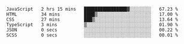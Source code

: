 <!--START_SECTION:waka-->

```text
JavaScript   2 hrs 15 mins   ████████████████▓░░░░░░░░   67.23 %
HTML         34 mins         ████▒░░░░░░░░░░░░░░░░░░░░   17.00 %
CSS          27 mins         ███▒░░░░░░░░░░░░░░░░░░░░░   13.64 %
TypeScript   3 mins          ▒░░░░░░░░░░░░░░░░░░░░░░░░   01.90 %
JSON         0 secs          ░░░░░░░░░░░░░░░░░░░░░░░░░   00.22 %
SCSS         0 secs          ░░░░░░░░░░░░░░░░░░░░░░░░░   00.01 %
```

<!--END_SECTION:waka-->


<!--
**Leorio21/Leorio21** is a ✨ _special_ ✨ repository because its `README.md` (this file) appears on your GitHub profile.

Here are some ideas to get you started:

- 🔭 I’m currently working on ...
- 🌱 I’m currently learning ...
- 👯 I’m looking to collaborate on ...
- 🤔 I’m looking for help with ...
- 💬 Ask me about ...
- 📫 How to reach me: ...
- 😄 Pronouns: ...
- ⚡ Fun fact: ...
-->
